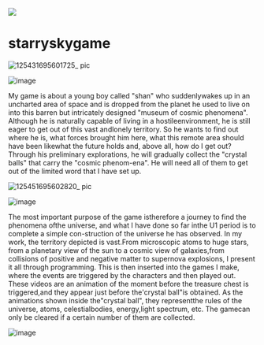 [![](https://img.shields.io/badge/Gaming_Platform-RPG_Maker_MV-4DCBEB)](https://www.rpgmakerweb.com/)
# starryskygame

![125431695601725_ pic](https://github.com/jiruochong/starryskygame/assets/142318719/02270226-0c0d-48c4-8020-416431b4edeb)

![image](https://github.com/jiruochong/starryskygame/assets/142318719/e6e179db-99f1-45b2-9e16-b85fb0c8a785)

My game is about a young boy called "shan" who suddenlywakes up in an uncharted area of space and is dropped from the planet he used to live on into this barren but intricately designed "museum of cosmic phenomena". Although he is naturally capable of living in a hostileenvironment, he is still eager to get out of this vast andlonely territory.
So he wants to find out where he is, what forces brought him here, what this remote area should have been likewhat the future holds and, above all, how do I get out? Through his preliminary explorations, he will gradually collect the "crystal balls" that carry the "cosmic phenom-ena". He will need all of them to get out of the limited word that I have set up.

![125451695602820_ pic](https://github.com/jiruochong/starryskygame/assets/142318719/c666d604-07a4-4d3f-80ec-de7cd7f98849)

![image](https://github.com/jiruochong/starryskygame/assets/142318719/f60f2169-b674-42b3-8fc0-3d61db0d549c)

The most important purpose of the game istherefore a journey to find the phenomena ofthe universe, and what I have done so far inthe U1 period is to complete a simple con-struction of the universe he has observed.
In my work, the territory depicted is vast.From microscopic atoms to huge stars, from a planetary view of the sun to a cosmic view of galaxies,from collisions of positive and negative matter to supernova explosions, I present it all through programming. This is then inserted into the games I make, where the events are triggered by the characters and then played out. These videos are an animation of the moment before the treasure chest is triggered,and they appear just before the'crystal ball"is obtained. As the animations shown inside the"crystal ball", they representthe rules of the universe, atoms, celestialbodies, energy,light spectrum, etc. The gamecan only be cleared if a certain number of them are collected.

![image](https://github.com/jiruochong/starryskygame/assets/142318719/d2802a46-4f7c-413c-8bb3-c6de63dc84c5)
